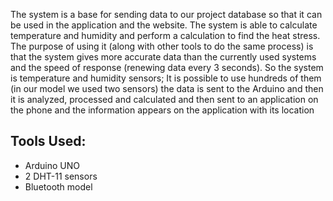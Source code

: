 

The system is a base for sending data to our project database so that it can be used in the application and the website. The system is able to calculate temperature and humidity and perform a calculation to find the heat stress.
The purpose of using it (along with other tools to do the same process) is that the system gives more accurate data than the currently used systems and the speed of response (renewing data every 3 seconds).
So the system is temperature and humidity sensors;  It is possible to use hundreds of them (in our model we used two sensors) the data is sent to the Arduino and then it is analyzed, processed and calculated and then sent to an application on the phone and the information appears on the application with its location

## Tools Used:
- Arduino UNO 
- 2 DHT-11 sensors
- Bluetooth model
